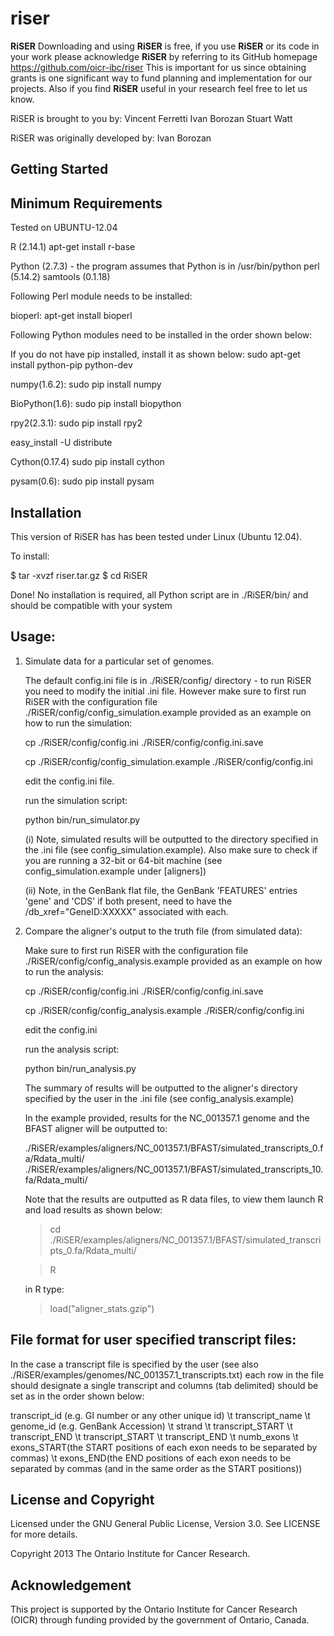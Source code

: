 riser
=====
**RiSER** 
Downloading and using **RiSER** is free, if you use **RiSER** or its code in your work please acknowledge **RiSER** by referring to its GitHub homepage https://github.com/oicr-ibc/riser
This is important for us since obtaining grants is one significant way to fund
planning and implementation for our projects. Also if you find **RiSER** useful
in your research feel free to let us know.

RiSER is brought to you by:
      Vincent Ferretti
      Ivan Borozan 
      Stuart Watt


RiSER was originally developed by:
      Ivan Borozan


Getting Started
---------------

Minimum Requirements
-----------------------
Tested on UBUNTU-12.04

R (2.14.1)
apt-get install r-base

Python (2.7.3) - the program assumes that Python is in /usr/bin/python
perl (5.14.2)
samtools (0.1.18)

Following Perl module needs to be installed:

bioperl:
apt-get install bioperl

Following Python modules need to be installed in the order shown below:

If you do not have pip installed, install it as shown below:
sudo apt-get install python-pip python-dev  

numpy(1.6.2):
sudo pip install numpy

BioPython(1.6):
sudo pip install biopython 

rpy2(2.3.1):
sudo pip install rpy2

easy_install -U distribute

Cython(0.17.4)
sudo pip install cython

pysam(0.6):
sudo pip install pysam


Installation
------------
This version of RiSER has has been tested under Linux (Ubuntu 12.04).

To install:
    
  $ tar -xvzf riser.tar.gz
  $ cd RiSER

Done! No installation is required, all Python script are in ./RiSER/bin/ and should be compatible with your system

Usage: 	 
------  	

1. Simulate data for a particular set of genomes. 

   The default config.ini file is in ./RiSER/config/ directory - to run RiSER you need to modify the initial .ini file. However make sure to first run RiSER with the configuration file ./RiSER/config/config_simulation.example provided as an example on how to run the simulation:

	cp  ./RiSER/config/config.ini ./RiSER/config/config.ini.save

   	cp  ./RiSER/config/config_simulation.example ./RiSER/config/config.ini

	edit the config.ini file.
	
	run the simulation script:
	
	python bin/run_simulator.py

	(i) Note, simulated results will be outputted to the directory specified in the .ini file (see config_simulation.example). Also make sure to check if you are running a 32-bit or 64-bit machine (see config_simulation.example under [aligners])

	(ii) Note, in the GenBank flat file, the GenBank 'FEATURES' entries 'gene' and 'CDS' if both present, need to have the /db_xref="GeneID:XXXXX" associated with each. 


2. Compare the aligner's output to the truth file (from simulated data):

   Make sure to first run RiSER with the configuration file ./RiSER/config/config_analysis.example provided as an example on how to run the analysis:

	cp  ./RiSER/config/config.ini ./RiSER/config/config.ini.save

   	cp  ./RiSER/config/config_analysis.example ./RiSER/config/config.ini

	edit the config.ini	
	
	run the analysis script:

	python bin/run_analysis.py

   The summary of results will be outputted to the aligner's directory specified by the user in the .ini file (see config_analysis.example)

   In the example provided, results for the NC_001357.1 genome and the BFAST aligner will be outputted to:
   
   ./RiSER/examples/aligners/NC_001357.1/BFAST/simulated_transcripts_0.fa/Rdata_multi/
   ./RiSER/examples/aligners/NC_001357.1/BFAST/simulated_transcripts_10.fa/Rdata_multi/
   	
   Note that the results are outputted as R data files, to view them launch R and load results as shown below: 

   >cd  ./RiSER/examples/aligners/NC_001357.1/BFAST/simulated_transcripts_0.fa/Rdata_multi/

   >R
 
   in R type:

   >load("aligner_stats.gzip")


   
File format for user specified transcript files:	 
--------------------------------------------------- 	

In the case a transcript file is specified by the user (see also ./RiSER/examples/genomes/NC_001357.1_transcripts.txt) each row in the file should designate a single transcript and columns (tab delimited) should be set as in the order shown below:

transcript_id (e.g. GI number or any other unique id) \t transcript_name \t genome_id (e.g. GenBank Accession) \t strand \t transcript_START \t transcript_END \t transcript_START \t transcript_END \t numb_exons \t exons_START(the START positions of each exon needs to be separated by commas) \t exons_END(the END positions of each exon needs to be separated by commas (and in the same order as the START positions))   	  	             						       

License and Copyright
---------------------
Licensed under the GNU General Public License, Version 3.0. See LICENSE for more details.

Copyright 2013 The Ontario Institute for Cancer Research.

Acknowledgement
---------------
This project is supported by the Ontario Institute for Cancer Research
(OICR) through funding provided by the government of Ontario, Canada.
